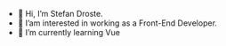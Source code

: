 - 👋 Hi, I’m Stefan Droste.
- 👀 I’am interested in working as a Front-End Developer.
- 🌱 I’m currently learning Vue 

<!---
Gimli72/Gimli72 is a ✨ special ✨ repository because its `README.md` (this file) appears on your GitHub profile.
You can click the Preview link to take a look at your changes.
--->
